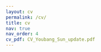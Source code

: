 ```yaml
---
layout: cv
permalink: /cv/
title: cv
nav: true
nav_order: 4
cv_pdf: CV_Youbang_Sun_update.pdf
---
```

